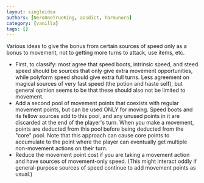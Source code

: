 ```yaml
---
layout: singleidea
authors: [NeroOneTrueKing, aosdict, Tarmunora]
category: [vanilla]
tags: []
---
```

Various ideas to give the bonus from certain sources of speed only as a bonus to movement, not to getting more turns to attack, use items, etc.
* First, to classify: most agree that speed boots, intrinsic speed, and steed speed should be sources that only give extra movement opportunities, while polyform speed should give extra full turns. Less agreement on magical sources of very fast speed (the potion and haste self), but general opinion seems to be that these should also not be limited to movement.
* Add a second pool of movement points that coexists with regular movement points, but can be used ONLY for moving. Speed boots and its fellow sources add to this pool, and any unused points in it are discarded at the end of the player's turn. When you make a movement, points are deducted from this pool before being deducted from the "core" pool. Note that this approach can cause core points to accumulate to the point where the player can eventually get multiple non-movement actions on their turn.
* Reduce the movement point cost if you are taking a movement action and have sources of movement-only speed. (This might interact oddly if general-purpose sources of speed continue to add movement points as usual.)
